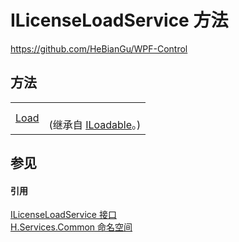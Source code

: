 # ILicenseLoadService 方法
https://github.com/HeBianGu/WPF-Control



## 方法
<table>
<tr>
<td><a href="0345f632-56c8-2ec7-1873-87985b5ce519">Load</a></td>
<td><br />(继承自 <a href="fe4e7996-30a2-ccbf-c9bd-c591eee0d01c">ILoadable</a>。)</td></tr>
</table>

## 参见


#### 引用
<a href="6d784b67-840f-e499-5d2e-53eb5bf01d16">ILicenseLoadService 接口</a>  
<a href="b9cdd84f-6623-a51a-f53b-465103ced202">H.Services.Common 命名空间</a>  
